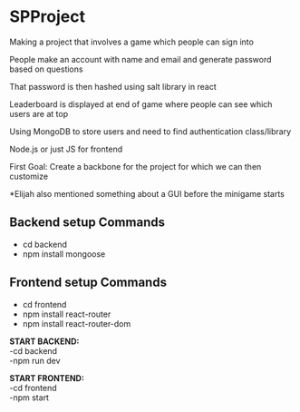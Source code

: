 # SPProject

Making a project that involves a game which people can sign into

People make an account with name and email and generate password based on questions

That password is then hashed using salt library in react

Leaderboard is displayed at end of game where people can see which users are at top

Using MongoDB to store users and need to find authentication class/library

Node.js or just JS for frontend

First Goal: Create a backbone for the project for which we can then customize

*Elijah also mentioned something about a GUI before the minigame starts

## Backend setup Commands
* cd backend
* npm install mongoose

## Frontend setup Commands
* cd frontend
* npm install react-router
* npm install react-router-dom

<b>START BACKEND:</b></br>
-cd backend</br>
-npm run dev</br>

<b>START FRONTEND:</b></br>
-cd frontend</br>
-npm start</br>
